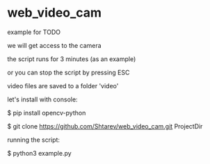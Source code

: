 # web_video_cam
example for TODO

we will get access to the camera

the script runs for 3 minutes (as an example)

or you can stop the script by pressing ESC

video files are saved to a folder 'video'

let's install with console:

$ pip install opencv-python

$ git clone https://github.com/Shtarev/web_video_cam.git ProjectDir

running the script:

$ python3 example.py
